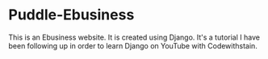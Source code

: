 # Puddle-Ebusiness
This is an Ebusiness website. It is created using Django. It's a tutorial I have been following up in order to learn Django on YouTube with Codewithstain. 
